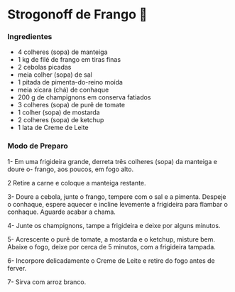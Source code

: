 # Strogonoff de Frango :chicken:

### Ingredientes

* 4 colheres (sopa) de manteiga
* 1 kg de filé de frango em tiras finas
* 2 cebolas picadas
* meia colher (sopa) de sal
* 1 pitada de pimenta-do-reino moída
* meia xícara (chá) de conhaque
* 200 g de champignons em conserva fatiados
* 3 colheres (sopa) de purê de tomate
* 1 colher (sopa) de mostarda
* 2 colheres (sopa) de ketchup
* 1 lata de Creme de Leite

### Modo de Preparo

1- Em uma frigideira grande, derreta três colheres (sopa) da manteiga e doure o- frango, aos poucos, em fogo alto.

2 Retire a carne e coloque a manteiga restante.

3- Doure a cebola, junte o frango, tempere com o sal e a pimenta. Despeje o conhaque, espere aquecer e incline levemente a frigideira para flambar o conhaque. Aguarde acabar a chama.

4- Junte os champignons, tampe a frigideira e deixe por alguns minutos.

5- Acrescente o purê de tomate, a mostarda e o ketchup, misture bem. Abaixe o fogo, deixe por cerca de 5 minutos, com a frigideira tampada.

6- Incorpore delicadamente o Creme de Leite e retire do fogo antes de ferver.

7- Sirva com arroz branco.